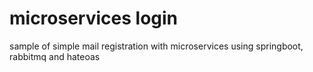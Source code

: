 # microservices login

sample of simple mail registration with microservices using springboot, rabbitmq and hateoas

